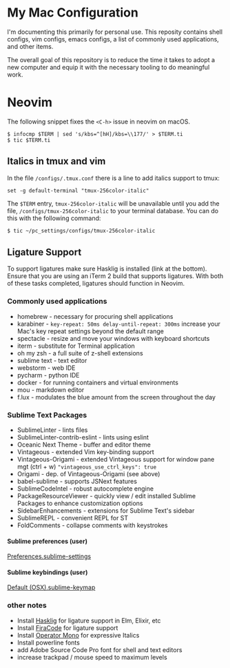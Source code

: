 # My Mac Configuration
I'm documenting this primarily for personal use. This reposity contains shell configs, vim configs, emacs configs, a list of commonly used applications, and other items.

The overall goal of this repository is to reduce the time it takes to adopt a new computer and equip it with the necessary tooling to do meaningful work.


# Neovim

The following snippet fixes the `<C-h>` issue in neovim on macOS.

```
$ infocmp $TERM | sed 's/kbs=^[hH]/kbs=\\177/' > $TERM.ti
$ tic $TERM.ti
```


## Italics in tmux and vim

In the file `/configs/.tmux.conf` there is a line to add italics support to tmux:

```
set -g default-terminal "tmux-256color-italic"
```

The `$TERM` entry, `tmux-256color-italic` will be unavailable until you add the file, `/configs/tmux-256color-italic` to your terminal database. You can do this with the following command:

```bash
$ tic ~/pc_settings/configs/tmux-256color-italic
```


## Ligature Support

To support ligatures make sure Hasklig is installed (link at the bottom). Ensure that you are using an iTerm 2 build that supports ligatures. With both of these tasks completed, ligatures should function in Neovim.


### Commonly used applications
* homebrew - necessary for procuring shell applications
* karabiner - `key-repeat: 50ms delay-until-repeat: 300ms` increase your Mac's key repeat settings beyond the default range
* spectacle - resize and move your windows with keyboard shortcuts
* iterm - substitute for Terminal application
* oh my zsh - a full suite of z-shell extensions
* sublime text - text editor
* webstorm - web IDE
* pycharm - python IDE
* docker - for running containers and virtual environments
* mou - markdown editor
* f.lux - modulates the blue amount from the screen throughout the day

### Sublime Text Packages
* SublimeLinter - lints files
* SublimeLinter-contrib-eslint - lints using eslint
* Oceanic Next Theme - buffer and editor theme
* Vintageous - extended Vim key-binding support
* Vintageous-Origami - extended Vintageous support for window pane mgt (ctrl + w) `"vintageous_use_ctrl_keys": true`
* Origami - dep. of Vintageous-Origami (see above)
* babel-sublime - supports JSNext features
* SublimeCodeIntel - robust autocomplete engine
* PackageResourceViewer - quickly view / edit installed Sublime Packages to enhance customization options
* SidebarEnhancements - extensions for Sublime Text's sidebar
* SublimeREPL - convenient REPL for ST
* FoldComments - collapse comments with keystrokes

#### Sublime preferences (user)

[Preferences.sublime-settings](https://github.com/wpcarro/pc_settings/blob/master/Preferences.sublime-settings)

#### Sublime keybindings (user)

[Default (OSX).sublime-keymap](https://github.com/wpcarro/pc_settings/blob/master/Default%20(OSX).sublime-keymap)

### other notes
* Install [Hasklig](https://github.com/i-tu/Hasklig) for ligature support in Elm, Elixir, etc
* Install [FiraCode](https://github.com/tonsky/FiraCode/wiki) for ligature support
* Install [Operator Mono](http://www.typography.com/blog/introducing-operator) for expressive Italics
* Install powerline fonts 
* add Adobe Source Code Pro font for shell and text editors
* increase trackpad / mouse speed to maximum levels
